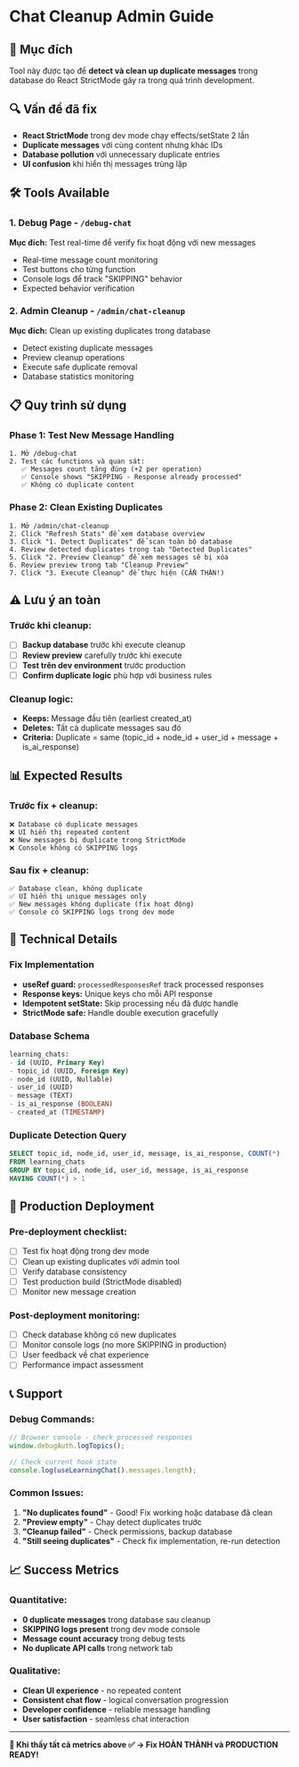 # Chat Cleanup Admin Guide

## 🎯 Mục đích

Tool này được tạo để **detect và clean up duplicate messages** trong database do React StrictMode gây ra trong quá trình development.

## 🔍 Vấn đề đã fix

- **React StrictMode** trong dev mode chạy effects/setState 2 lần
- **Duplicate messages** với cùng content nhưng khác IDs
- **Database pollution** với unnecessary duplicate entries
- **UI confusion** khi hiển thị messages trùng lặp

## 🛠️ Tools Available

### 1. **Debug Page** - `/debug-chat`

**Mục đích:** Test real-time để verify fix hoạt động với new messages

- Real-time message count monitoring
- Test buttons cho từng function
- Console logs để track "SKIPPING" behavior
- Expected behavior verification

### 2. **Admin Cleanup** - `/admin/chat-cleanup`

**Mục đích:** Clean up existing duplicates trong database

- Detect existing duplicate messages
- Preview cleanup operations
- Execute safe duplicate removal
- Database statistics monitoring

## 📋 Quy trình sử dụng

### Phase 1: Test New Message Handling

```
1. Mở /debug-chat
2. Test các functions và quan sát:
   ✅ Messages count tăng đúng (+2 per operation)
   ✅ Console shows "SKIPPING - Response already processed"
   ✅ Không có duplicate content
```

### Phase 2: Clean Existing Duplicates

```
1. Mở /admin/chat-cleanup
2. Click "Refresh Stats" để xem database overview
3. Click "1. Detect Duplicates" để scan toàn bộ database
4. Review detected duplicates trong tab "Detected Duplicates"
5. Click "2. Preview Cleanup" để xem messages sẽ bị xóa
6. Review preview trong tab "Cleanup Preview"
7. Click "3. Execute Cleanup" để thực hiện (CẨN THẬN!)
```

## ⚠️ Lưu ý an toàn

### Trước khi cleanup:

- [ ] **Backup database** trước khi execute cleanup
- [ ] **Review preview** carefully trước khi execute
- [ ] **Test trên dev environment** trước production
- [ ] **Confirm duplicate logic** phù hợp với business rules

### Cleanup logic:

- **Keeps:** Message đầu tiên (earliest created_at)
- **Deletes:** Tất cả duplicate messages sau đó
- **Criteria:** Duplicate = same (topic_id + node_id + user_id + message + is_ai_response)

## 📊 Expected Results

### Trước fix + cleanup:

```
❌ Database có duplicate messages
❌ UI hiển thị repeated content
❌ New messages bị duplicate trong StrictMode
❌ Console không có SKIPPING logs
```

### Sau fix + cleanup:

```
✅ Database clean, không duplicate
✅ UI hiển thị unique messages only
✅ New messages không duplicate (fix hoạt động)
✅ Console có SKIPPING logs trong dev mode
```

## 🔧 Technical Details

### Fix Implementation

- **useRef guard:** `processedResponsesRef` track processed responses
- **Response keys:** Unique keys cho mỗi API response
- **Idempotent setState:** Skip processing nếu đã được handle
- **StrictMode safe:** Handle double execution gracefully

### Database Schema

```sql
learning_chats:
- id (UUID, Primary Key)
- topic_id (UUID, Foreign Key)
- node_id (UUID, Nullable)
- user_id (UUID)
- message (TEXT)
- is_ai_response (BOOLEAN)
- created_at (TIMESTAMP)
```

### Duplicate Detection Query

```sql
SELECT topic_id, node_id, user_id, message, is_ai_response, COUNT(*)
FROM learning_chats
GROUP BY topic_id, node_id, user_id, message, is_ai_response
HAVING COUNT(*) > 1
```

## 🚀 Production Deployment

### Pre-deployment checklist:

- [ ] Test fix hoạt động trong dev mode
- [ ] Clean up existing duplicates với admin tool
- [ ] Verify database consistency
- [ ] Test production build (StrictMode disabled)
- [ ] Monitor new message creation

### Post-deployment monitoring:

- [ ] Check database không có new duplicates
- [ ] Monitor console logs (no more SKIPPING in production)
- [ ] User feedback về chat experience
- [ ] Performance impact assessment

## 📞 Support

### Debug Commands:

```javascript
// Browser console - check processed responses
window.debugAuth.logTopics();

// Check current hook state
console.log(useLearningChat().messages.length);
```

### Common Issues:

1. **"No duplicates found"** - Good! Fix working hoặc database đã clean
2. **"Preview empty"** - Chạy detect duplicates trước
3. **"Cleanup failed"** - Check permissions, backup database
4. **"Still seeing duplicates"** - Check fix implementation, re-run detection

## 📈 Success Metrics

### Quantitative:

- **0 duplicate messages** trong database sau cleanup
- **SKIPPING logs present** trong dev mode console
- **Message count accuracy** trong debug tests
- **No duplicate API calls** trong network tab

### Qualitative:

- **Clean UI experience** - no repeated content
- **Consistent chat flow** - logical conversation progression
- **Developer confidence** - reliable message handling
- **User satisfaction** - seamless chat interaction

---

**🎉 Khi thấy tất cả metrics above ✅ → Fix HOÀN THÀNH và PRODUCTION READY!**

